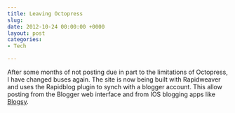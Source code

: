 ```yaml
---
title: Leaving Octopress
slug: 
date: 2012-10-24 00:00:00 +0000
layout: post
categories: 
- Tech

---
```

After some months of not posting due in part to the limitations of Octopress, I have changed buses again. The site is now being built with Rapidweaver and uses the Rapidblog plugin to synch with a blogger account. This allow posting from the Blogger web interface and from IOS blogging apps like [Blogsy][apple].

[apple]: https://itunes.apple.com/au/app/blogsy/id428485324?mt=8&amp;at=11lppf
